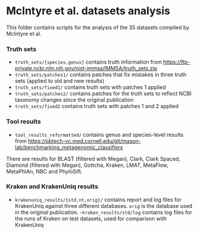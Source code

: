 # McIntyre et al. datasets analysis

This folder contains scripts for the analysis of the 35 datasets compiled by McIntyre et al. 

### Truth sets
- `truth_sets/{species,genus}` contains truth information from https://ftp-private.ncbi.nlm.nih.gov/nist-immsa/IMMSA/truth_sets.zip
- `truth_sets/patches1/` contains patches that fix mistakes in three truth sets (applied to old and new results)
- `truth_sets/fixed1/` contains truth sets with patches 1 applied
- `truth_sets/patches2/` contains patches for the truth sets to reflect NCBI taxonomy changes since the original publication
- `truth_sets/fixed2` contains truth sets with patches 1 and 2 applied

### Tool results
- `tool_results_reformatted/` contains genus and species-level results from https://pbtech-vc.med.cornell.edu/git/mason-lab/benchmarking_metagenomic_classifiers

There are results for BLAST (filtered with Megan), Clark, Clark Spaced, Diamond (filtered with Megan), Gottcha, Kraken, LMAT, MetaFlow, MetaPhlAn, NBC and PhyloSift.

### Kraken and KrakenUniq results
- `krakenuniq_results/{std,nt,orig}/` contains report and log files for KrakenUniq against three different databases. `orig` is the database used in the original publication.
-`kraken_results/std/log` contains log files for the runs of Kraken on test datasets, used for comparison with KrakenUniq
